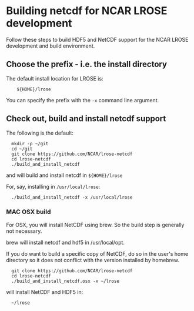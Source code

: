 # Building netcdf for NCAR LROSE development

Follow these steps to build HDF5 and NetCDF support for the
NCAR LROSE development and build environment.

## Choose the prefix - i.e. the install directory

The default install location for LROSE is:

```
    ${HOME}/lrose
```

You can specify the prefix with the ```-x``` command line argument.

## Check out, build and install **netcdf** support

The following is the default:

```
  mkdir -p ~/git
  cd ~/git
  git clone https://github.com/NCAR/lrose-netcdf
  cd lrose-netcdf
  ./build_and_install_netcdf
```

and will build and install netcdf in `${HOME}/lrose`

For, say, installing in `/usr/local/lrose`:

```
  ./build_and_install_netcdf -x /usr/local/lrose
```

### MAC OSX build

For OSX, you will install NetCDF using brew.
So the build step is generally not necessary.

brew will install netcdf and hdf5 in /usr/local/opt.

If you do want to build a specific copy of NetCDF, do so
in the user's home directory so it does not conflict with
the version installed by homebrew.

```
  git clone https://github.com/NCAR/lrose-netcdf
  cd lrose-netcdf
  ./build_and_install_netcdf.osx -x ~/lrose
```

will install NetCDF and HDF5 in:

```
  ~/lrose
```

